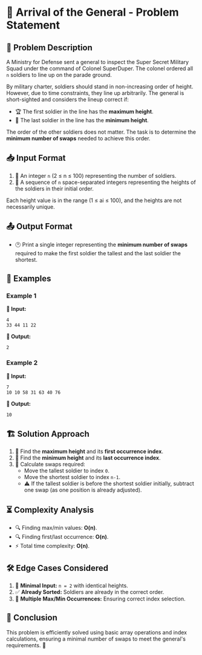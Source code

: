 # 🏅 Arrival of the General - Problem Statement

## 📜 Problem Description
A Ministry for Defense sent a general to inspect the Super Secret Military Squad under the command of Colonel SuperDuper. The colonel ordered all `n` soldiers to line up on the parade ground.

By military charter, soldiers should stand in non-increasing order of height. However, due to time constraints, they line up arbitrarily. The general is short-sighted and considers the lineup correct if:
- 🏆 The first soldier in the line has the **maximum height**.
- 🥇 The last soldier in the line has the **minimum height**.

The order of the other soldiers does not matter. The task is to determine the **minimum number of swaps** needed to achieve this order.

## 📥 Input Format
1. 🔢 An integer `n` (2 ≤ n ≤ 100) representing the number of soldiers.
2. 📏 A sequence of `n` space-separated integers representing the heights of the soldiers in their initial order.

Each height value is in the range (1 ≤ ai ≤ 100), and the heights are not necessarily unique.

## 📤 Output Format
- 🕐 Print a single integer representing the **minimum number of swaps** required to make the first soldier the tallest and the last soldier the shortest.

## 📝 Examples
### Example 1
**📌 Input:**
```
4
33 44 11 22
```
**📌 Output:**
```
2
```

### Example 2
**📌 Input:**
```
7
10 10 58 31 63 40 76
```
**📌 Output:**
```
10
```

## 🏗️ Solution Approach
1. 🔎 Find the **maximum height** and its **first occurrence index**.
2. 🔎 Find the **minimum height** and its **last occurrence index**.
3. 🔄 Calculate swaps required:
   - Move the tallest soldier to index `0`.
   - Move the shortest soldier to index `n-1`.
   - ⚠️ If the tallest soldier is before the shortest soldier initially, subtract one swap (as one position is already adjusted).

## ⏳ Complexity Analysis
- 🔍 Finding max/min values: **O(n)**.
- 🔍 Finding first/last occurrence: **O(n)**.
- ⚡ Total time complexity: **O(n)**.

## 🛠️ Edge Cases Considered
1. 🧩 **Minimal Input:** `n = 2` with identical heights.
2. ✅ **Already Sorted:** Soldiers are already in the correct order.
3. 🔄 **Multiple Max/Min Occurrences:** Ensuring correct index selection.

## 🎯 Conclusion
This problem is efficiently solved using basic array operations and index calculations, ensuring a minimal number of swaps to meet the general's requirements. 🚀

